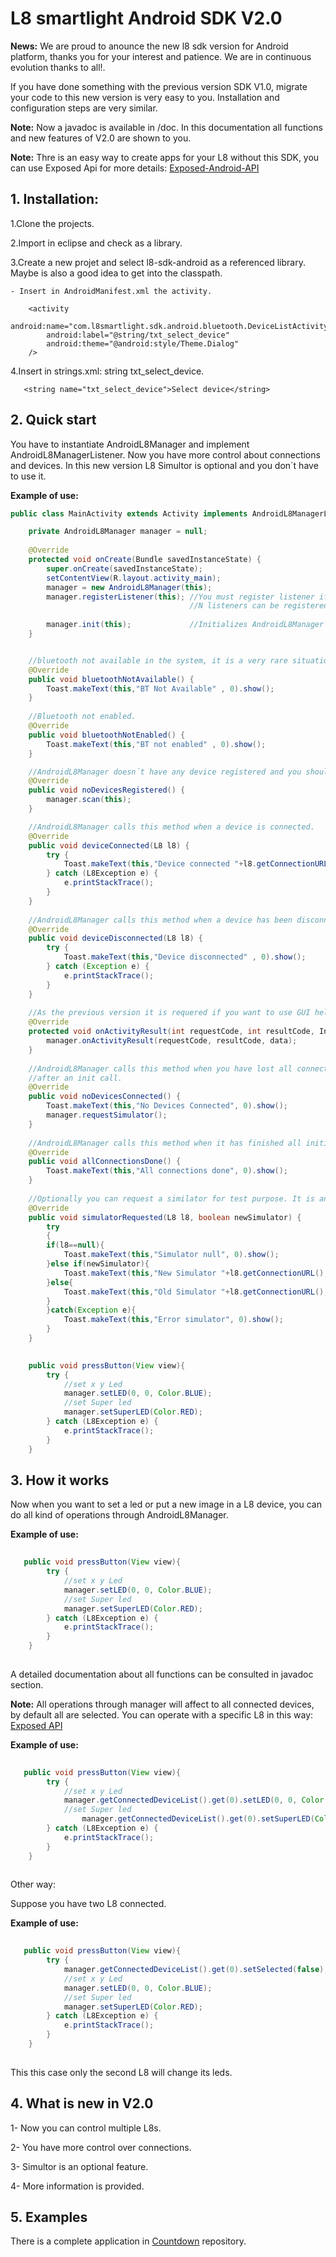
L8 smartlight Android SDK V2.0
=========================

**News:** 
We are proud to anounce the new l8 sdk version for Android platform, thanks you for your interest and patience. We are in continuous evolution thanks to all!.

If you have done something with the previous version SDK V1.0, migrate your code to this new version is very easy to you. Installation and configuration steps are very similar. 

**Note:** 
Now a javadoc is available in /doc. In this documentation all functions and new features of V2.0 are shown to you.  

**Note:**
Thre is an easy way to create apps for your L8 without this SDK, you can use Exposed Api for more details:  [Exposed-Android-API](https://github.com/l8devteam/Exposed-Android-API)

## 1. Installation:

1.Clone the projects. 
    
2.Import in eclipse and check as a library.
    
3.Create a new projet and select l8-sdk-android as a referenced library. Maybe is also a good idea to get into the classpath.
    
    - Insert in AndroidManifest.xml the activity.

        <activity
            android:name="com.l8smartlight.sdk.android.bluetooth.DeviceListActivity"
            android:label="@string/txt_select_device"
            android:theme="@android:style/Theme.Dialog" 
        />
 
4.Insert in strings.xml: string txt_select_device.

       <string name="txt_select_device">Select device</string>

	   

## 2. Quick start

You have to instantiate AndroidL8Manager and implement AndroidL8ManagerListener. Now you have more control about connections and devices. In this new version L8 Simultor is optional and you don´t have to use it.

**Example of use:**

```java
public class MainActivity extends Activity implements AndroidL8ManagerListener{

	private AndroidL8Manager manager = null;
	
	@Override
	protected void onCreate(Bundle savedInstanceState) {
		super.onCreate(savedInstanceState);
		setContentView(R.layout.activity_main);
		manager = new AndroidL8Manager(this); 
		manager.registerListener(this); //You must register listener if you wanto to recive events for manager.
		                                //N listeners can be registered.
					        
		manager.init(this);             //Initializes AndroidL8Manager and starts connetions or scan.
	}


	//bluetooth not available in the system, it is a very rare situation but could be happen.
	@Override
	public void bluetoothNotAvailable() {
		Toast.makeText(this,"BT Not Available" , 0).show();
	}
	
	//Bluetooth not enabled. 
	@Override
	public void bluetoothNotEnabled() {
		Toast.makeText(this,"BT not enabled" , 0).show();
	}

	//AndroidL8Manager doesn´t have any device registered and you should start a new scan.
	@Override
	public void noDevicesRegistered() {
		manager.scan(this);
	}

	//AndroidL8Manager calls this method when a device is connected.
	@Override
	public void deviceConnected(L8 l8) {
		try {
			Toast.makeText(this,"Device connected "+l8.getConnectionURL() , 0).show();
		} catch (L8Exception e) {
			e.printStackTrace();
		}
	}
	
	//AndroidL8Manager calls this method when a device has been disconnected.
	@Override
	public void deviceDisconnected(L8 l8) {
		try {
			Toast.makeText(this,"Device disconnected" , 0).show();
		} catch (Exception e) {
			e.printStackTrace();
		}
	}
	
	//As the previous version it is requered if you want to use GUI helpers and automatic reponses.
	@Override
	protected void onActivityResult(int requestCode, int resultCode, Intent data) {
		manager.onActivityResult(requestCode, resultCode, data);
	}
	
	//AndroidL8Manager calls this method when you have lost all connections or when can not connect to any device
	//after an init call.
	@Override
	public void noDevicesConnected() {
		Toast.makeText(this,"No Devices Connected", 0).show();
		manager.requestSimulator();
	}
	
	//AndroidL8Manager calls this method when it has finished all initial connections and at least has one device connected 
	@Override
	public void allConnectionsDone() {
		Toast.makeText(this,"All connections done", 0).show();
	}
	
	//Optionally you can request a similator for test purpose. It is an asynchronous operation.
	@Override
	public void simulatorRequested(L8 l8, boolean newSimulator) {
		try
		{
		if(l8==null){
			Toast.makeText(this,"Simulator null", 0).show();
		}else if(newSimulator){
			Toast.makeText(this,"New Simulator "+l8.getConnectionURL(), 0).show();
		}else{
			Toast.makeText(this,"Old Simulator "+l8.getConnectionURL(), 0).show();
		}
		}catch(Exception e){
			Toast.makeText(this,"Error simulator", 0).show();
		}
	}
	

	public void pressButton(View view){
		try {
			//set x y Led
			manager.setLED(0, 0, Color.BLUE);
			//set Super led
			manager.setSuperLED(Color.RED);
		} catch (L8Exception e) {
			e.printStackTrace();
		}
	}


```

## 3. How it works

Now when you want to set a led or put a new image in a L8 device, you can do all kind of operations through AndroidL8Manager.

**Example of use:**

```java
   
   public void pressButton(View view){
		try {
			//set x y Led
			manager.setLED(0, 0, Color.BLUE);
			//set Super led
			manager.setSuperLED(Color.RED);
		} catch (L8Exception e) {
			e.printStackTrace();
		}
	}
   
```
 A detailed documentation about all functions can be consulted in javadoc section.

**Note:**
All operations through manager will affect to all connected devices, by default all are selected. You can operate with a specific L8 in this way: [Exposed API](https://github.com/l8devteam/Exposed-Android-API)

**Example of use:**

```java
   
   public void pressButton(View view){
		try {
			//set x y Led
			manager.getConnectedDeviceList().get(0).setLED(0, 0, Color.BLUE);
			//set Super led
		        manager.getConnectedDeviceList().get(0).setSuperLED(Color.RED);
		} catch (L8Exception e) {
			e.printStackTrace();
		}
	}
   
```

Other way:

Suppose you have two L8 connected.

**Example of use:**

```java
   
   public void pressButton(View view){
		try {
			manager.getConnectedDeviceList().get(0).setSelected(false);
			//set x y Led
			manager.setLED(0, 0, Color.BLUE);
			//set Super led
			manager.setSuperLED(Color.RED);
		} catch (L8Exception e) {
			e.printStackTrace();
		}
	}
	
```
This this case only the second L8 will change its leds.


## 4. What is new in V2.0

1- Now you can control multiple L8s.

2- You have more control over connections.

3- Simultor is an optional feature.

4- More information is provided.

## 5. Examples

There is a complete application in [Countdown](https://github.com/l8smartlight/Countdown-for-android) repository.

